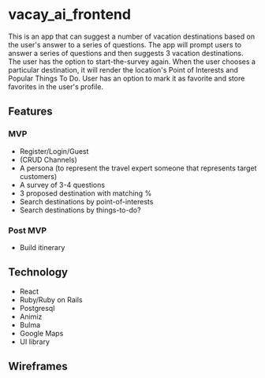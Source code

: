 # vacay_ai_frontend

This is an app that can suggest a number of vacation destinations based on the user's answer to a series of questions.  The app will prompt users to answer a series of questions and then suggests 3 vacation destinations.  The user has the option to start-the-survey again.  When the user chooses a particular destination, it will render the location's Point of Interests and Popular Things To Do. User has an option to mark it as favorite and store favorites in the user's profile.


## Features
### MVP
- Register/Login/Guest
- (CRUD Channels)
- A persona (to represent the travel expert someone that represents target customers)
- A survey of 3-4 questions
- 3 proposed destination with matching % 
- Search destinations by point-of-interests 
- Search destinations by things-to-do?


### Post MVP
- Build itinerary


## Technology

- React
- Ruby/Ruby on Rails
- Postgresql
- Animiz
- Bulma
- Google Maps
- UI library


## Wireframes

